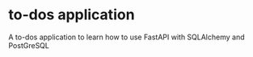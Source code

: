 # to-dos application
A to-dos application to learn how to use FastAPI with SQLAlchemy and PostGreSQL
